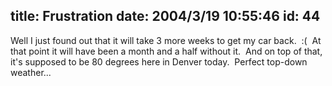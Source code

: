 title: Frustration
date: 2004/3/19 10:55:46
id: 44
---
Well I just found out that it will take 3 more weeks to get my car back.  :(  At that point it will have been a month and a half without it.  And on top of that, it's supposed to be 80 degrees here in Denver today.  Perfect top-down weather...